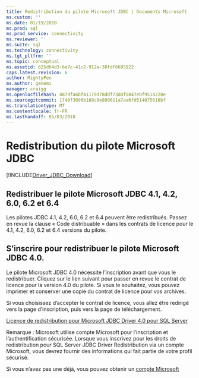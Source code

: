 ```yaml
---
title: Redistribution du pilote Microsoft JDBC | Documents Microsoft
ms.custom: ''
ms.date: 01/19/2018
ms.prod: sql
ms.prod_service: connectivity
ms.reviewer: ''
ms.suite: sql
ms.technology: connectivity
ms.tgt_pltfrm: ''
ms.topic: conceptual
ms.assetid: 625d64d3-6e7c-41c2-912a-38fdf6695922
caps.latest.revision: 6
author: MightyPen
ms.author: genemi
manager: craigg
ms.openlocfilehash: 4879fa6bf41179d78ddf73d4f5847ebf9514220e
ms.sourcegitcommit: 1740f3090b168c0e809611a7aa6fd514075616bf
ms.translationtype: MT
ms.contentlocale: fr-FR
ms.lasthandoff: 05/03/2018
---
```

# <a name="redistributing-the-microsoft-jdbc-driver"></a>Redistribution du pilote Microsoft JDBC
[!INCLUDE[Driver_JDBC_Download](../../includes/driver_jdbc_download.md)]

## <a name="redistribute-the-microsoft-jdbc-41-42-60-62-and-64-driver"></a>Redistribuer le pilote Microsoft JDBC 4.1, 4.2, 6.0, 6.2 et 6.4
Les pilotes JDBC 4.1, 4.2, 6.0, 6.2 et 6.4 peuvent être redistribués. Passez en revue la clause « Code distribuable » dans les contrats de licence pour le 4.1, 4.2, 6.0, 6.2 et 6.4 versions du pilote.
    
## <a name="register-to-redistribute-the-microsoft-jdbc-40-driver"></a>S’inscrire pour redistribuer le pilote Microsoft JDBC 4.0.  
 Le pilote Microsoft JDBC 4.0 nécessite l’inscription avant que vous le redistribuer. Cliquez sur le lien suivant pour passer en revue le contrat de licence pour la version 4.0 du pilote.  Si vous le souhaitez, vous pouvez imprimer et conserver une copie du contrat de licence pour vos archives.  
  
 Si vous choisissez d’accepter le contrat de licence, vous allez être redirigé vers la page d’inscription, puis vers la page de téléchargement.  
  
 [Licence de redistribution pour Microsoft JDBC Driver 4.0 pour SQL Server](https://msdn.microsoft.com/sqlserver/jj589698)  
  
 Remarque : Microsoft utilise compte Microsoft pour l’inscription et l’authentification sécurisée. Lorsque vous inscrivez pour les droits de redistribution pour SQL Server JDBC Driver Redistribution via un compte Microsoft, vous devrez fournir des informations qui fait partie de votre profil sécurisé.  
  
 Si vous n’avez pas une déjà, vous pouvez obtenir un [compte Microsoft](https://signup.live.com/)  
  
  
